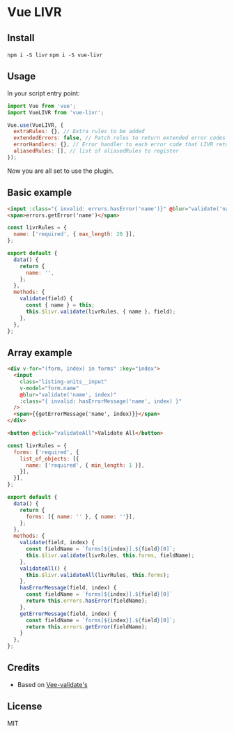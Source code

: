 # Vue LIVR

## Install

`npm i -S livr`
`npm i -S vue-livr`

## Usage

In your script entry point:

```js
import Vue from 'vue';
import VueLIVR from 'vue-livr';

Vue.use(VueLIVR, {
  extraRules: {}, // Extra rules to be added
  extendedErrors: false, // Patch rules to return extended error codes
  errorHandlers: {}, // Error handler to each error code that LIVR returns, it will run only if extendedErrors = true
  aliasedRules: [], // list of aliasedRules to register
});
```

Now you are all set to use the plugin.

## Basic example

```html
<input :class="{ invalid: errors.hasError('name')}" @blur="validate('name')" v-model="name" />
<span>errors.getError('name')</span>
```

```js
const livrRules = {
  name: ['required', { max_length: 20 }],
};

export default {
  data() {
    return {
      name: '',
    };
  },
  methods: {
    validate(field) {
      const { name } = this;
      this.$livr.validate(livrRules, { name }, field);
    },
  },
};
```

## Array example

```html
<div v-for="(form, index) in forms" :key="index"> 
  <input 
    class="listing-units__input" 
    v-model="form.name"
    @blur="validate('name', index)"
    :class="{ invalid: hasErrorMessage('name', index) }"
  />
  <span>{{getErrorMessage('name', index)}}</span>
</div>

<button @click="validateAll">Validate All</button>
```



```js
const livrRules = {
  forms: ['required', {
    list_of_objects: [{
      name: ['required', { min_length: 1 }],
    }],
  }],
};

export default {
  data() {
    return {
      forms: [{ name: '' }, { name: ''}],
    };
  },
  methods: {
    validate(field, index) {
      const fieldName = `forms[${index}].${field}[0]`;
      this.$livr.validate(livrRules, this.forms, fieldName);
    },
    validateAll() {
      this.$livr.validateAll(livrRules, this.forms);
    },
    hasErrorMessage(field, index) {
      const fieldName = `forms[${index}].${field}[0]`
      return this.errors.hasError(fieldName);
    },
    getErrorMessage(field, index) {
      const fieldName = `forms[${index}].${field}[0]`;
      return this.errors.getError(fieldName);
    }
  },
};
```

## Credits

- Based on [Vee-validate's](https://github.com/baianat/vee-validate)

## License

MIT
